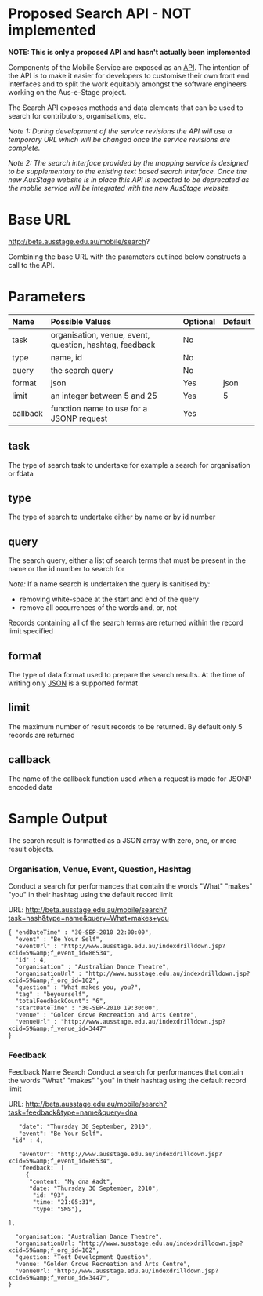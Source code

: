 <h1>Proposed Search API - NOT implemented</h1>

**NOTE: This is only a proposed API and hasn't actually been implemented**

Components of the Mobile Service are exposed as an [API](http://en.wikipedia.org/wiki/Application_programming_interface). The intention of the API is to make it easier for developers to customise their own front end interfaces and to split the work equitably amongst the software engineers working on the Aus-e-Stage project.

The Search API exposes methods and data elements that can be used to search for contributors, organisations, etc.

_Note 1: During development of the service revisions the API will use a temporary URL which will be changed once the service revisions are complete._

_Note 2: The search interface provided by the mapping service is designed to be supplementary to the existing text based search interface. Once the new AusStage website is in place this API is expected to be deprecated as the moblie service will be integrated with the new AusStage website._



# Base URL #

http://beta.ausstage.edu.au/mobile/search?

Combining the base URL with the parameters outlined below constructs a call to the API.

# Parameters #

| **Name** | **Possible Values** | **Optional** | **Default** |
|:---------|:--------------------|:-------------|:------------|
| task   | organisation, venue, event, question, hashtag, feedback | No |  |
| type   | name, id     | No |  |
| query  | the search query | No |  |
| format | json | Yes | json |
| limit  | an integer between 5 and 25 | Yes | 5 |
| callback | function name to use for a JSONP request | Yes |  |

## task ##
The type of search task to undertake for example a search for organisation or fdata

## type ##
The type of search to undertake either by name or by id number

## query ##
The search query, either a list of search terms that must be present in the name or the id number to search for

_Note:_ If a name search is undertaken the query is sanitised by:

  * removing white-space at the start and end of the query
  * remove all occurrences of the words and, or, not

Records containing all of the search terms are returned within the record limit specified

## format ##
The type of data format used to prepare the search results. At the time of writing only [JSON](http://en.wikipedia.org/wiki/JSON) is a supported format

## limit ##
The maximum number of result records to be returned. By default only 5 records are returned

## callback ##
The name of the callback function used when a request is made for JSONP encoded data

# Sample Output #

The search result is formatted as a JSON array with zero, one, or more result objects.

### Organisation, Venue, Event, Question, Hashtag ###
Conduct a search for performances that contain the words "What"  "makes"  "you" in their hashtag using the default record limit

URL: http://beta.ausstage.edu.au/mobile/search?task=hash&type=name&query=What+makes+you
```
{ "endDateTime" : "30-SEP-2010 22:00:00",
  "event" : "Be Your Self",
  "eventUrl" : "http://www.ausstage.edu.au/indexdrilldown.jsp?xcid=59&amp;f_event_id=86534",
  "id" : 4,
  "organisation" : "Australian Dance Theatre",
  "organisationUrl" : "http://www.ausstage.edu.au/indexdrilldown.jsp?xcid=59&amp;f_org_id=102",
  "question" : "What makes you, you?",
  "tag" : "beyourself",
  "totalFeedbackCount": "6",   
  "startDateTime" : "30-SEP-2010 19:30:00",
  "venue" : "Golden Grove Recreation and Arts Centre",
  "venueUrl" : "http://www.ausstage.edu.au/indexdrilldown.jsp?xcid=59&amp;f_venue_id=3447"
}
```

### Feedback ###
Feedback Name Search
Conduct a search for performances that contain the words "What"  "makes"  "you" in their hashtag using the default record limit

URL: http://beta.ausstage.edu.au/mobile/search?task=feedback&type=name&query=dna

```
   "date": "Thursday 30 September, 2010",
   "event": "Be Your Self".
 "id" : 4,

   "eventUr": "http://www.ausstage.edu.au/indexdrilldown.jsp?xcid=59&amp;f_event_id=86534",
   "feedback:  [
     {
      "content: "My dna #adt",
      "date: "Thursday 30 September, 2010",
       "id: "93",
       "time: "21:05:31",
       "type: "SMS"},

],

  "organisation: "Australian Dance Theatre",
  "organisationUrl: "http://www.ausstage.edu.au/indexdrilldown.jsp?xcid=59&amp;f_org_id=102",
  "question: "Test Development Question",
  "venue: "Golden Grove Recreation and Arts Centre",
  "venueUrl: "http://www.ausstage.edu.au/indexdrilldown.jsp?xcid=59&amp;f_venue_id=3447",
}
```